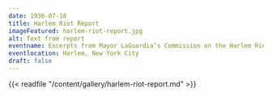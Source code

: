 ```yaml
---
date: 1936-07-18
title: Harlem Riot Report
imageFeatured: harlem-riot-report.jpg
alt: Text from report
eventname: Excerpts from Mayor LaGuardia’s Commission on the Harlem Riot
eventlocation: Harlem, New York City
draft: false
---
```


{{< readfile "/content/gallery/harlem-riot-report.md" >}}
